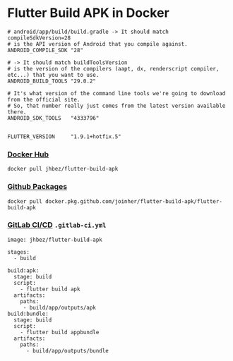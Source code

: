 # Flutter Build APK in Docker

```
# android/app/build/build.gradle -> It should match compileSdkVersion=28
# is the API version of Android that you compile against.
ANDROID_COMPILE_SDK "28" 

# -> It should match buildToolsVersion
# is the version of the compilers (aapt, dx, renderscript compiler, etc...) that you want to use.
ANDROID_BUILD_TOOLS "29.0.2" 

# It's what version of the command line tools we're going to download from the official site.
# So, that number really just comes from the latest version available there.
ANDROID_SDK_TOOLS   "4333796" 


FLUTTER_VERSION     "1.9.1+hotfix.5"
```


### [Docker Hub](https://hub.docker.com/r/jhbez/flutter-build-apk/)
```
docker pull jhbez/flutter-build-apk
```

### [Github Packages](https://github.com/joinher/flutter-build-apk/packages/)
```
docker pull docker.pkg.github.com/joinher/flutter-build-apk/flutter-build-apk
```


### [GitLab CI/CD](https://gitlab.com) `.gitlab-ci.yml`
```
image: jhbez/flutter-build-apk

stages:
  - build

build:apk:
  stage: build
  script:
    - flutter build apk
  artifacts:
    paths:
     - build/app/outputs/apk
build:bundle:
  stage: build
  script:
    - flutter build appbundle
  artifacts:
    paths:
      - build/app/outputs/bundle
```